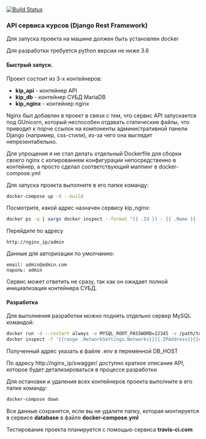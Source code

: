 [![Build Status](https://travis-ci.com/skushnerchuk/kip.svg?branch=master)](https://travis-ci.com/skushnerchuk/kip)

### API сервиса курсов (Django Rest Framework)

Для запуска проекта на машине должен быть установлен docker

Для разработки требуется python версии не ниже 3.6

#### Быстрый запуск.

Проект состоит из 3-х контейнеров:
- **kip_api** - контейнер API
- **kip_db** - контейнер СУБД MariaDB
- **kip_nginx** - контейнер nginx

Nginx был добавлен в проект в связи с тем, что сервис API запускается под GUnicorn, 
который неспособен отдавать статические файлы, что приводит к порче ссылок на компоненты административной панели Django (например, css-стили), из-за чего она выглядит непрезентабельно. 

Для упрощения я не стал делать отдельный Dockerfile для сборки своего nginx с копированием конфигурации непосредственно в контейнер, а просто сделал соответствующий маппинг в docker-compose.yml

Для запуска проекта выполните в его папке команду:
```bash
docker-compose up -d --build
```
Посмотрите, какой адрес назначен сервису kip_nginx:
```bash
docker ps -q | xargs docker inspect --format "{{ .Id }} - {{ .Name }} - {{range .NetworkSettings.Networks}}{{.IPAddress}}{{end}}"
```

Перейдите по адресу
```
http://nginx_ip/admin
```
Данные для авторизации по умолчанию:
```
email: admin@admin.com
пароль: admin
```
Сервис может ответить не сразу, так как он ожидает полной инициализации контейнера СУБД.

#### Разработка

Для выполнения разработки можно поднять отдельно сервер MySQL командой:

```bash
docker run -d --restart always -e MYSQL_ROOT_PASSWORD=12345 -v /path/to/data:/var/lib/mysql --name mysqlserver mariadb
docker inspect -f '{{range .NetworkSettings.Networks}}{{.IPAddress}}{{end}}' mysqlserver
```

Полученный адрес указать в файле .env в переменной DB_HOST

По адресу http://nginx_ip/swagger/ доступно краткое описание API, которое будет детализироваться в процессе разработки

Для остановки и удаления всех контейнеров проекта выполните в его папке команду:
```bash
docker-compose down
```

Все данные сохранятся, если вы не удалите папку, которая монтируется в сервисе **database** в файле **docker-compose.yml**

Тестирование проекта планируется с помощью сервиса **travis-ci.com**
